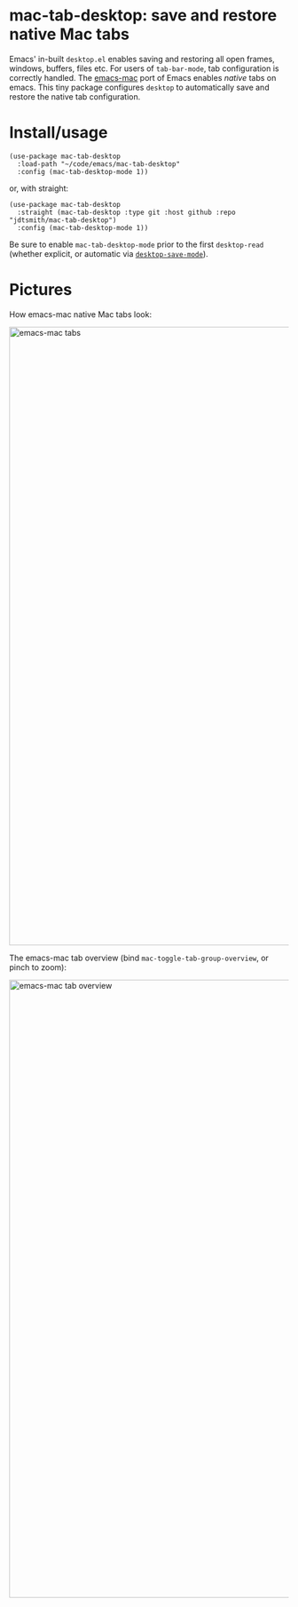 # mac-tab-desktop: save and restore native Mac tabs

Emacs' in-built `desktop.el` enables saving and restoring all open frames, windows, buffers, files etc.  For users of `tab-bar-mode`, tab configuration is correctly handled.  The [emacs-mac](https://bitbucket.org/mituharu/emacs-mac) port of Emacs enables _native_ tabs on emacs.  This tiny package configures `desktop` to automatically save and restore the native tab configuration.

# Install/usage

```elisp
(use-package mac-tab-desktop
  :load-path "~/code/emacs/mac-tab-desktop"
  :config (mac-tab-desktop-mode 1))
```

or, with straight:

```elisp
(use-package mac-tab-desktop
  :straight (mac-tab-desktop :type git :host github :repo "jdtsmith/mac-tab-desktop")
  :config (mac-tab-desktop-mode 1))
```

Be sure to enable `mac-tab-desktop-mode` prior to the first `desktop-read` (whether explicit, or automatic via [`desktop-save-mode`](https://www.gnu.org/software/emacs/manual/html_node/elisp/Desktop-Save-Mode.html)).

# Pictures

How emacs-mac native Mac tabs look:

<img width="1114" alt="emacs-mac tabs" src="https://github.com/jdtsmith/mac-tab-desktop/assets/93749/c7fc26fd-57fc-4aee-9b14-df09b436395c">

The emacs-mac tab overview (bind `mac-toggle-tab-group-overview`, or pinch to zoom):

<img width="1113" alt="emacs-mac tab overview" src="https://github.com/jdtsmith/mac-tab-desktop/assets/93749/8ea61a16-8d1b-48d2-8ca9-73b1cb74cdf2">
